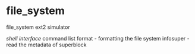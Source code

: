 # file_system
file_system ext2 simulator

*shell interface*
command list
  format - formatting the file system
  infosuper - read the metadata of superblock
